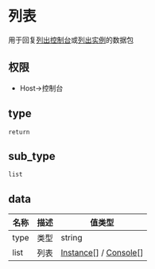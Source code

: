 # 列表

用于回复[列出控制台](../action/listConsole)或[列出实例](../action/listInstance)的数据包

## 权限

- Host->控制台

## type

`return`

## sub_type

`list`

## data

| 名称 | 描述 | 值类型                 |
| ---- | ---- | ---------------------- |
| type | 类型 | string                 |
| list | 列表 | [Instance](../struct/client#instance)[] / [Console](../struct/client#console)[] |
